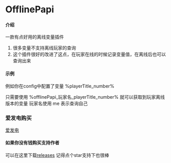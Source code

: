 # OfflinePapi

#### 介绍

一款有点好用的离线变量插件

1. 很多变量不支持离线玩家的查询
2. 这个插件很好的改进了这点，在玩家在线的时候记录变量值，在离线后也可以查询出来

#### 示例

例如你在config中配置了变量 %playerTitle_number%

只需要使用 %offlinePapi_玩家名_playerTitle_number% 就可以获取到玩家离线版本的变量
玩家名使用 me 表示查询自己

### 爱发电购买
[爱发电](https://afdian.net/item/250e635cce3611eda09152540025c377)

#### 如果你没有钱购买支持作者
可以在这里下载[releases](https://github.com/handy-git/OfflinePapi/releases) 记得点个star支持下也很棒